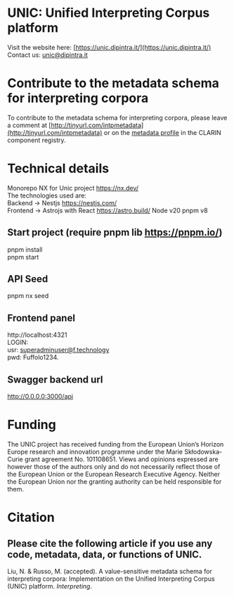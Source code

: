 # UNIC: Unified Interpreting Corpus platform

Visit the website here: [https://unic.dipintra.it/](https://unic.dipintra.it/) \
Contact us: [unic@dipintra.it](mailto:unic@dipintra.it)

# Contribute to the metadata schema for interpreting corpora
To contribute to the metadata schema for interpreting corpora, please leave a comment at [http://tinyurl.com/intpmetadata](http://tinyurl.com/intpmetadata) or on the [metadata profile](https://catalog.clarin.eu/ds/ComponentRegistry#/?itemId=clarin.eu%3Acr1%3Ap_1747312582431&registrySpace=public) in the CLARIN component registry. 

# Technical details

Monorepo NX for Unic project https://nx.dev/ \
The technologies used are:\
Backend -> Nestjs https://nestjs.com/ \
Frontend -> Astrojs with React https://astro.build/
Node v20
pnpm v8

## Start project (require pnpm lib https://pnpm.io/)

pnpm install\
pnpm start

## API Seed

pnpm nx seed

## Frontend panel

http://localhost:4321 \
LOGIN:\
usr: superadminuser@f.technology\
pwd: Fuffolo1234.

## Swagger backend url

http://0.0.0.0:3000/api

# Funding 

The UNIC project has received funding from the European Union’s Horizon Europe research and innovation programme under the Marie Skłodowska-Curie grant agreement No. 101108651. Views and opinions expressed are however those of the authors only and do not necessarily reflect those of the European Union or the European Research Executive Agency. Neither the European Union nor the granting authority can be held responsible for them. 

# Citation 
## Please cite the following article if you use any code, metadata, data, or functions of UNIC.
Liu, N. & Russo, M. (accepted). A value-sensitive metadata schema for interpreting corpora: Implementation on the Unified Interpreting Corpus (UNIC) platform. *Interpreting*.
